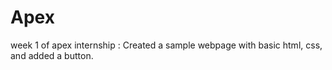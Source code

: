 # Apex
week 1 of apex internship : Created a sample webpage with basic html, css, and added a button.
